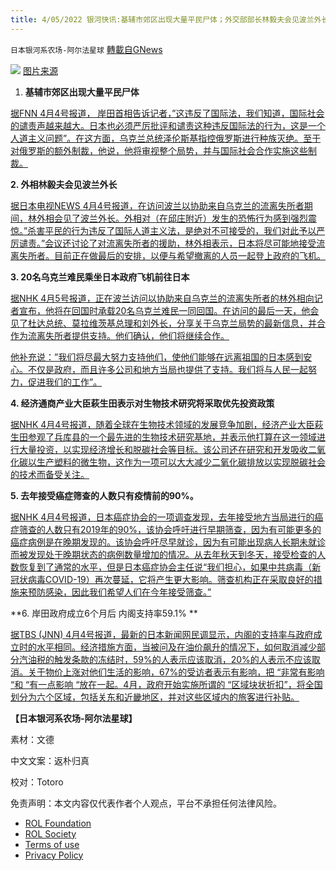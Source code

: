 ```yaml
---
title: 4/05/2022 银河快讯:基辅市郊区出现大量平民尸体；外交部部长林毅夫会见波兰外长
---
```

`日本银河系农场-阿尔法星球` [轉載自GNews](https://gnews.org/zh-hans/2290464/)

![](https://assets.gnews.org/wp-content/uploads/2022/04/download.jpeg)
[图片来源](https://news.tbs.co.jp/newseye/tbs_newseye6011265.html)

1. **基辅市郊区出现大量平民尸体**


[据FNN 4月4号报道， 岸田首相告诉记者，”这违反了国际法，我们知道，国际社会的谴责声越来越大。日本也必须严厉批评和谴责这种违反国际法的行为，这是一个人道主义问题”。在这方面，乌克兰总统泽伦斯基指控俄罗斯进行种族灭绝。至于对俄罗斯的额外制裁，他说，他将审视整个局势，并与国际社会合作实施这些制裁。](https://news.yahoo.co.jp/articles/0222beb0a6346a501f4e9107d9cfbb01fa1319ac)

**2. 外相林毅夫会见波兰外长**

[据日本电视NEWS 4月4号报道，在访问波兰以协助来自乌克兰的流离失所者期间，林外相会见了波兰外长。外相对（在邱庄附近）发生的恐怖行为感到强烈震惊。”杀害平民的行为违反了国际人道主义法，是绝对不可接受的，我们对此予以严厉谴责。”会议还讨论了对流离失所者的援助，林外相表示，日本将尽可能地接受流离失所者。目前正在做最后的安排，以便与希望撤离的人员一起登上政府的飞机。](https://news.yahoo.co.jp/articles/8b2987aa2b14f48c772181db3f584972579e82cd)

**3. 20名乌克兰难民乘坐日本政府飞机前往日本**

[据NHK 4月5号报道，正在波兰访问以协助来自乌克兰的流离失所者的林外相向记者宣布，他将在回国时承载20名乌克兰难民一同回国。在访问的最后一天，他会见了杜达总统、莫拉维茨基总理和刘外长，分享关于乌克兰局势的最新信息，并合作为流离失所者提供支持。他们确认，他们将继续合作。](https://www3.nhk.or.jp/news/html/20220404/k10013567341000.html)

[他补充说：”我们将尽最大努力支持他们，使他们能够在远离祖国的日本感到安心。不仅是政府，而且许多公司和地方当局也提供了支持。我们将与人民一起努力，促进我们的工作”。](https://www3.nhk.or.jp/news/html/20220404/k10013567341000.html)

**4. 经济通商产业大臣萩生田表示对生物技术研究将采取优先投资政策**

[据NHK 4月4号报道，随着全球在生物技术领域的发展竞争加剧，经济产业大臣萩生田参观了兵库县的一个最先进的生物技术研究基地，并表示他打算在这一领域进行大量投资，以实现经济增长和脱碳社会等目标。该公司还在研究和开发吸收二氧化碳以生产塑料的微生物，这作为一项可以大大减少二氧化碳排放以实现脱碳社会的技术而备受关注。](https://www3.nhk.or.jp/news/html/20220404/k10013566861000.html)

**5. 去年接受癌症筛查的人数只有疫情前的90%。**

[据NHK 4月4号报道，日本癌症协会的一项调查发现，去年接受地方当局进行的癌症筛查的人数只有2019年的90%，该协会呼吁进行早期筛查，因为有可能更多的癌症病例是在晚期发现的。该协会呼吁尽早就诊，因为有可能出现病人长期未就诊而被发现处于晚期状态的病例数量增加的情况。从去年秋天到冬天，接受检查的人数恢复到了通常的水平，但是日本癌症协会主任说“我们担心，如果中共病毒（新冠状病毒COVID-19）再次蔓延，它将产生更大影响。筛查机构正在采取良好的措施来预防感染，因此我们希望人们在今年接受筛查。”](https://www3.nhk.or.jp/news/html/20220404/k10013566701000.html)

**6. 岸田政府成立6个月后 内阁支持率59.1% **

[据TBS (JNN) 4月4号报道，最新的日本新闻网民调显示，内阁的支持率与政府成立时的水平相同。经济措施方面，当被问及在油价飙升的情况下，如何取消减少部分汽油税的触发条款的冻结时，59%的人表示应该取消，20%的人表示不应该取消。关于物价上涨对他们生活的影响，67%的受访者表示有影响，把 “非常有影响 “和 “有一点影响 “放在一起。4月，政府开始实施所谓的 “区域块状折扣”，将全国划分为六个区域，包括关东和近畿地区，并对这些区域内的旅客进行补贴。](https://news.yahoo.co.jp/articles/ed72dc13170652b7ecf0e4ecf44f12c89735969b)

**【日本银河系农场-阿尔法星球】**

素材：文德

中文文案：返朴归真

校对：Totoro

 

免责声明：本文内容仅代表作者个人观点，平台不承担任何法律风险。

- [ROL Foundation](https://rolfoundation.org/)
- [ROL Society](https://rolsociety.org/)
- [Terms of use](https://gnews.org/terms-of-use-3/)
- [Privacy Policy](https://gnews.org/privacy-policy/)
